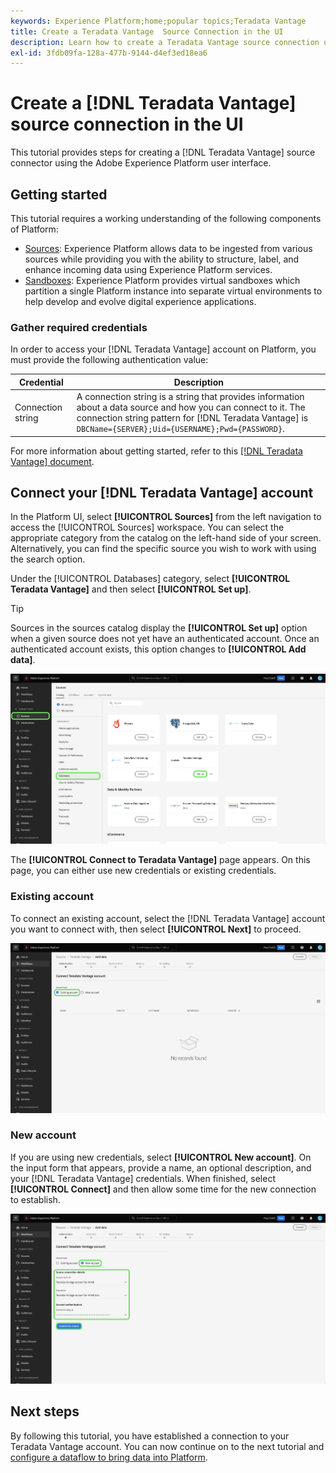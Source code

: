 ```yaml
---
keywords: Experience Platform;home;popular topics;Teradata Vantage
title: Create a Teradata Vantage  Source Connection in the UI
description: Learn how to create a Teradata Vantage source connection using the Adobe Experience Platform UI.
exl-id: 3fdb09fa-128a-477b-9144-d4ef3ed18ea6
---
```

# Create a [!DNL Teradata Vantage] source connection in the UI

This tutorial provides steps for creating a [!DNL Teradata Vantage] source connector using the Adobe Experience Platform user interface.

## Getting started

This tutorial requires a working understanding of the following components of Platform:

* [Sources](../../../../home.md): Experience Platform allows data to be ingested from various sources while providing you with the ability to structure, label, and enhance incoming data using Experience Platform services.
* [Sandboxes](../../../../../sandboxes/home.md): Experience Platform provides virtual sandboxes which partition a single Platform instance into separate virtual environments to help develop and evolve digital experience applications.

### Gather required credentials

In order to access your [!DNL Teradata Vantage] account on Platform, you must provide the following authentication value:

| Credential | Description |
| ---------- | ----------- |
| Connection string | A connection string is a string that provides information about a data source and how you can connect to it. The connection string pattern for [!DNL Teradata Vantage] is `DBCName={SERVER};Uid={USERNAME};Pwd={PASSWORD}`. | 

For more information about getting started, refer to this [[!DNL Teradata Vantage] document](https://docs.teradata.com/r/Teradata-VantageTM-Advanced-SQL-Engine-Security-Administration/July-2021/Setting-Up-the-Administrative-Infrastructure/Controlling-Access-to-the-Operating-System/Working-with-OS-Level-Security-Options).

## Connect your [!DNL Teradata Vantage] account

In the Platform UI, select **[!UICONTROL Sources]** from the left navigation to access the [!UICONTROL Sources] workspace. You can select the appropriate category from the catalog on the left-hand side of your screen. Alternatively, you can find the specific source you wish to work with using the search option.

Under the [!UICONTROL Databases] category, select **[!UICONTROL Teradata Vantage]** and then select **[!UICONTROL Set up]**.

>[!TIP]
>
>Sources in the sources catalog display the **[!UICONTROL Set up]** option when a given source does not yet have an authenticated account. Once an authenticated account exists, this option changes to **[!UICONTROL Add data]**.

![The sources catalog with the Teradata Vantage source selected.](../../../../images/tutorials/create/teradata/catalog.png)

The **[!UICONTROL Connect to Teradata Vantage]** page appears. On this page, you can either use new credentials or existing credentials.

### Existing account

To connect an existing account, select the [!DNL Teradata Vantage] account you want to connect with, then select **[!UICONTROL Next]** to proceed.

![The existing accounts page in the sources workspace.](../../../../images/tutorials/create/teradata/existing.png)

### New account

If you are using new credentials, select **[!UICONTROL New account]**. On the input form that appears, provide a name, an optional description, and your [!DNL Teradata Vantage] credentials. When finished, select **[!UICONTROL Connect]** and then allow some time for the new connection to establish.

![The new account creation interface in the sources workspace.](../../../../images/tutorials/create/teradata/new.png)

## Next steps

By following this tutorial, you have established a connection to your Teradata Vantage account. You can now continue on to the next tutorial and [configure a dataflow to bring data into Platform](../../dataflow/databases.md).
